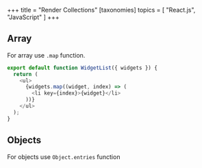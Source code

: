 +++
title = "Render Collections"
[taxonomies]
topics = [ "React.js", "JavaScript" ]
+++

## Array

For array use `.map` function.

```js
export default function WidgetList({ widgets }) {
  return (
    <ul>
      {widgets.map((widget, index) => (
        <li key={index}>{widget}</li>
      ))}
    </ul>
  );
}
```

## Objects

For objects use `Object.entries` function

```js

```

